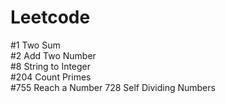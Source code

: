 # Leetcode
#1 Two Sum  
#2 Add Two Number  
#8 String to Integer  
#204 Count Primes  
#755 Reach a Number
728 Self Dividing Numbers

